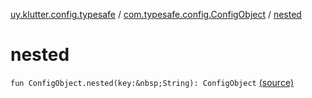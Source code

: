 [uy.klutter.config.typesafe](../index.md) / [com.typesafe.config.ConfigObject](index.md) / [nested](.)


# nested
`fun ConfigObject.nested(key:&nbsp;String): ConfigObject` [(source)](https://github.com/kohesive/klutter/blob/master/config-typesafe-jdk6/src/main/kotlin/uy/klutter/config/typesafe/TypesafeConfig_Ext.kt#L28)


